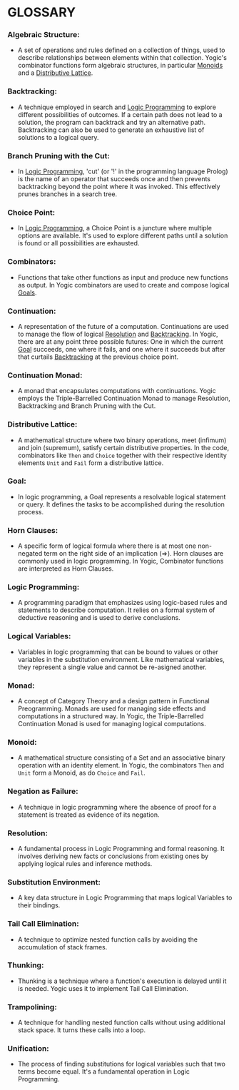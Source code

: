 # **GLOSSARY**

### **Algebraic Structure**:  
- A set of operations and rules defined on a collection of things, used to
  describe relationships between elements within that collection. Yogic's
  combinator functions form algebraic structures, in particular
  [Monoids](#Monoid) and a [Distributive Lattice](#Distributive-Lattice).

### **Backtracking**:  
- A technique employed in search and [Logic Programming](#Logic%20Programming)
  to explore different possibilities of outcomes. If a certain path does not
  lead to a solution, the program can backtrack and try an alternative path.
  Backtracking can also be used to generate an exhaustive list of solutions to
  a logical query.

### **Branch Pruning with the Cut**:  
- In [Logic Programming](#Logic%20Programming), 'cut' (or '!' in the programming
  language Prolog) is the name of an operator that succeeds once and then
  prevents backtracking beyond the point where it was invoked. This
  effectively prunes branches in a search tree.

### **Choice Point**:  
- In [Logic Programming](#Logic%20Programming), a Choice Point is a juncture
  where multiple options are available. It's used to explore different paths
  until a solution is found or all possibilities are exhausted.

### **Combinators**:  
- Functions that take other functions as input and produce new functions as
  output. In Yogic combinators are used to create and compose logical
  [Goals](#Goal).

### **Continuation**:  
- A representation of the future of a computation. Continuations are used to
  manage the flow of logical [Resolution](#Resolution) and
  [Backtracking](#Backtracking). In Yogic, there are at any point three
  possible futures: One in which the current [Goal](#Goal) succeeds, one where
  it fails, and one where it succeeds but after that curtails
  [Backtracking](#Backtracking) at the previous choice point.

### **Continuation Monad**:  
- A monad that encapsulates computations with continuations. Yogic employs the
  Triple-Barrelled Continuation Monad to manage Resolution, Backtracking and
  Branch Pruning with the Cut.

### **Distributive Lattice**:  
- A mathematical structure where two binary operations, meet (infimum) and
  join (supremum), satisfy certain distributive properties. In the code,
  combinators like `Then` and `Choice` together with their respective identity
  elements `Unit` and `Fail` form a distributive lattice.

### **Goal**:  
- In logic programming, a Goal represents a resolvable logical statement or
  query. It defines the tasks to be accomplished during the resolution
  process.

### **Horn Clauses**:  
- A specific form of logical formula where there is at most one non-negated
  term on the right side of an implication (=>). Horn clauses are commonly
  used in logic programming. In Yogic, Combinator functions are interpreted as
  Horn Clauses.

### **Logic Programming**:  
- A programming paradigm that emphasizes using logic-based rules and
  statements to describe computation. It relies on a formal system of
  deductive reasoning and is used to derive conclusions.

### **Logical Variables**:  
- Variables in logic programming that can be bound to values or other
  variables in the substitution environment. Like mathematical variables, they
  represent a single value and cannot be re-asigned another.

### **Monad**:  
- A concept of Category Theory and a design pattern in Functional
  Preogramming. Monads are used for managing side effects and computations in
  a structured way. In Yogic, the Triple-Barrelled Continuation Monad is used
  for managing logical computations.

### **Monoid**:  
- A mathematical structure consisting of a Set and an associative binary
  operation with an identity element. In Yogic, the combinators `Then` and
  `Unit` form a Monoid, as do `Choice` and `Fail`.

### **Negation as Failure**:  
- A technique in logic programming where the absence of proof for a statement
  is treated as evidence of its negation.

### **Resolution**:  
- A fundamental process in Logic Programming and formal reasoning. It involves
  deriving new facts or conclusions from existing ones by applying logical
  rules and inference methods.

### **Substitution Environment**:  
- A key data structure in Logic Programming that maps logical Variables to
  their bindings.

### **Tail Call Elimination**:  
- A technique to optimize nested function calls by avoiding the accumulation
  of stack frames.

### **Thunking**:  
- Thunking is a technique where a function's execution is delayed until it is
  needed. Yogic uses it to implement Tail Call Elimination.

### **Trampolining**:  
- A technique for handling nested function calls without using additional
  stack space. It turns these calls into a loop.

### **Unification**:  
- The process of finding substitutions for logical variables such that two
  terms become equal. It's a fundamental operation in Logic Programming.
